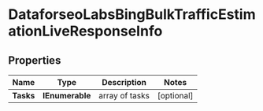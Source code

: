 # DataforseoLabsBingBulkTrafficEstimationLiveResponseInfo


## Properties

| Name | Type | Description | Notes |
|------------ | ------------- | ------------- | -------------|
**Tasks** | **IEnumerable<DataforseoLabsBingBulkTrafficEstimationLiveTaskInfo>** | array of tasks |[optional]|